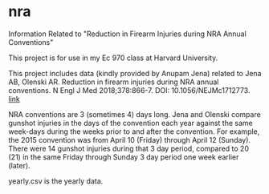 # nra
Information Related to "Reduction in Firearm Injuries during NRA Annual Conventions"

This project is for use in my Ec 970 class at Harvard University.

This project includes data (kindly provided by Anupam Jena) related to Jena AB, Olenski AR. Reduction in firearm injuries during NRA annual conventions. N Engl J Med 2018;378:866-7. DOI: 10.1056/NEJMc1712773. [link](http://www.nejm.org/doi/full/10.1056/NEJMc1712773)

NRA conventions are 3 (sometimes 4) days long. Jena and Olenski compare gunshot injuries in the days of the convention each year against the same week-days during the weeks prior to and after the convention. For example, the 2015 convention was from April 10 (Friday) through April 12 (Sunday). There were 14 gunshot injuries during that 3 day period, compared to 20 (21) in the same Friday through Sunday 3 day period one week earlier (later). 

yearly.csv is the yearly data.

